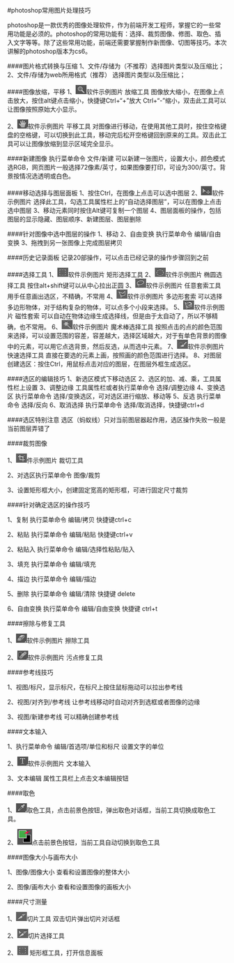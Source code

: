 #photoshop常用图片处理技巧


photoshop是一款优秀的图像处理软件，作为前端开发工程师，掌握它的一些常用功能是必须的。photoshop的常用功能有：选择、裁剪图像、修图、取色、插入文字等等。除了这些常用功能，前端还需要掌握制作新图像、切图等技巧。本次讲解的photoshop版本为cs6。

####图片格式转换与压缩 
1、文件/存储为（不推荐）选择图片类型以及压缩比；
2、文件/存储为web所用格式（推荐） 选择图片类型以及压缩比；

####图像放缩，平移 
1、![ps](/assets/1.jpg)软件示例图片 放缩工具 图像放大缩小，在图像上点击放大，按住alt键点击缩小，快捷键Ctrl+“+”放大 Ctrl+“-”缩小，双击此工具可以让图像按照原始大小显示。

2、![ps](/assets/2222222.jpg)软件示例图片 平移工具 对图像进行移动，在使用其他工具时，按住空格键盘的空格键，可以切换到此工具，移动完后松开空格键回到原来的工具。双击此工具可以让图像放缩到显示区域完全显示。

####新建图像 
执行菜单命令 文件/新建 可以新建一张图片，设置大小，颜色模式选RGB，网页图片一般选择72像素/英寸，如果图像要打印，可设为300/英寸。背景按情况选透明或白色。

####移动选择与图层面板 
1、按住Ctrl，在图像上点击可以选中图层
2、![ps](/assets/2.2.jpg)软件示例图片 选择此工具，勾选工具属性栏上的“自动选择图层”，可以在图像上点击选中图层
3、移动元素同时按住Alt键可复制一个图层
4、图层面板的操作，包括图层的显示隐藏、图层顺序、新建图层、图层删除

####针对图像中选中图层的操作 
1、移动
2、自由变换 执行菜单命令 编辑/自由变换
3、拖拽到另一张图像上完成图层拷贝

####历史记录面板 
记录20部操作，可以点击已经记录的操作步骤回到之前

####选择工具 
1、![ps](/assets/1.18.jpg)软件示例图片 矩形选择工具
2、![ps](/assets/1.28.jpg)软件示例图片 椭圆选择工具 按住alt+shift键可以从中心拉出正圆
3、![ps](/assets/1.38.jpg)软件示例图片 任意套索工具 用手任意画出选区，不精确，不常用
4、![ps](/assets/1.48.jpg)软件示例图片 多边形套索 可以选择多边形物体，对于结构复杂的物体，可以点多个小段来选择。
5、![ps](/assets/1.58.jpg)软件示例图片 磁性套索 可以自动在物体边缘生成选择线，但是由于太自动了，所以不够精确，也不常用。
6、![ps](/assets/1.68.jpg)软件示例图片 魔术棒选择工具 按照点击的点的颜色范围来选择，可以设置范围的容差，容差越大，选择区域越大，对于有单色背景的图像中的元素，可以用它点选背景，然后反选，从而选中元素。
7、![ps](/assets/1.7.jpg)软件示例图片 快速选择工具 直接在要选的元素上画，按照画的颜色范围进行选择。
8、对图层创建选区：按住Ctrl，用鼠标点击对应的图层，在图层外框生成选区。

####选区的编辑技巧 
1、新选区模式下移动选区
2、选区的加、减、乘，工具属性栏上设置
3、调整边缘 工具属性栏或者执行菜单命令 选择/调整边缘
4、变换选区 执行菜单命令 选择/变换选区，可对选区进行缩放、移动等
5、反选 执行菜单命令 选择/反向
6、取消选择 执行菜单命令 选择/取消选择，快捷键ctrl+d

####选区特别注意 
选区（蚂蚁线）只对当前图层器起作用，选区操作失败一般是当前图层弄错了


####裁剪图像 

1、![ps软](/assets/1.1.1.jpg)件示例图片 裁切工具

2、对选区执行菜单命令 图像/裁剪

3、设置矩形框大小，创建固定宽高的矩形框，可进行固定尺寸裁剪

####针对确定选区的操作技巧 

1、复制 执行菜单命令 编辑/拷贝 快捷键ctrl+c

2、粘贴 执行菜单命令 编辑/粘贴 快捷键ctrl+v

2、粘贴入 执行菜单命令 编辑/选择性粘贴/贴入

3、填充 执行菜单命令 编辑/填充

4、描边 执行菜单命令 编辑/描边

5、删除 执行菜单命令 编辑/清除 快捷键 delete

6、自由变换 执行菜单命令 编辑/自由变换 快捷键 ctrl+t


####擦除与修复工具 

1、![ps](/assets/1.1.1.1..jpg)软件示例图片 擦除工具

2、![ps](/assets/1.1.1.2.jpg)软件示例图片 污点修复工具

####参考线技巧 

1、视图/标尺，显示标尺，在标尺上按住鼠标拖动可以拉出参考线

2、视图/对齐到/参考线 让参考线移动时自动对齐到选框或者图像的边缘

3、视图/新建参考线 可以精确创建参考线

####文本输入 

1、执行菜单命令 编辑/首选项/单位和标尺 设置文字的单位

2、![ps](/assets/1.1.1.1.1..jpg)软件示例图片 文本输入

3、文本编辑 属性工具栏上点击文本编辑按钮

####取色 

1、![ps软件示例图片](/assets/555555.jpg)取色工具，点击前景色按钮，弹出取色对话框，当前工具切换成取色工具。

2、![ps软件示例图片](/assets/444444.jpg)点击前景色按钮，当前工具自动切换到取色工具

####图像大小与画布大小 

1、图像/图像大小 查看和设置图像的整体大小

2、图像/画布大小 查看和设置图像的画板大小

####尺寸测量 

1、![ps软件示例图片 ](/assets/333333.jpg)切片工具 双击切片弹出切片对话框

2、![ps软件示例图片 ](/assets/222222.jpg)切片选择工具

2、![ps软件示例图片](/assets/1111111111.jpg) 矩形框工具，打开信息面板